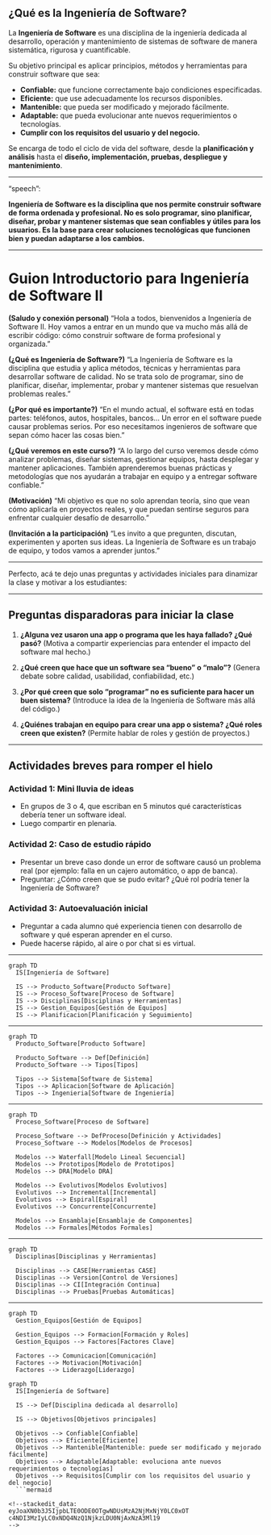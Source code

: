 ## ¿Qué es la Ingeniería de Software?

La **Ingeniería de Software** es una disciplina de la ingeniería dedicada al desarrollo, operación y mantenimiento de sistemas de software de manera sistemática, rigurosa y cuantificable.

Su objetivo principal es aplicar principios, métodos y herramientas para construir software que sea:

* **Confiable:** que funcione correctamente bajo condiciones especificadas.
* **Eficiente:** que use adecuadamente los recursos disponibles.
* **Mantenible:** que pueda ser modificado y mejorado fácilmente.
* **Adaptable:** que pueda evolucionar ante nuevos requerimientos o tecnologías.
* **Cumplir con los requisitos del usuario y del negocio.**

Se encarga de todo el ciclo de vida del software, desde la **planificación y análisis** hasta el **diseño, implementación, pruebas, despliegue y mantenimiento**.

---

“speech”:

**Ingeniería de Software es la disciplina que nos permite construir software de forma ordenada y profesional. No es solo programar, sino planificar, diseñar, probar y mantener sistemas que sean confiables y útiles para los usuarios. Es la base para crear soluciones tecnológicas que funcionen bien y puedan adaptarse a los cambios.**

---

# Guion Introductorio para Ingeniería de Software II

**(Saludo y conexión personal)**
“Hola a todos, bienvenidos a Ingeniería de Software II. Hoy vamos a entrar en un mundo que va mucho más allá de escribir código: cómo construir software de forma profesional y organizada.”

**(¿Qué es Ingeniería de Software?)**
“La Ingeniería de Software es la disciplina que estudia y aplica métodos, técnicas y herramientas para desarrollar software de calidad. No se trata solo de programar, sino de planificar, diseñar, implementar, probar y mantener sistemas que resuelvan problemas reales.”

**(¿Por qué es importante?)**
“En el mundo actual, el software está en todas partes: teléfonos, autos, hospitales, bancos... Un error en el software puede causar problemas serios. Por eso necesitamos ingenieros de software que sepan cómo hacer las cosas bien.”

**(¿Qué veremos en este curso?)**
“A lo largo del curso veremos desde cómo analizar problemas, diseñar sistemas, gestionar equipos, hasta desplegar y mantener aplicaciones. También aprenderemos buenas prácticas y metodologías que nos ayudarán a trabajar en equipo y a entregar software confiable.”

**(Motivación)**
“Mi objetivo es que no solo aprendan teoría, sino que vean cómo aplicarla en proyectos reales, y que puedan sentirse seguros para enfrentar cualquier desafío de desarrollo.”

**(Invitación a la participación)**
“Les invito a que pregunten, discutan, experimenten y aporten sus ideas. La Ingeniería de Software es un trabajo de equipo, y todos vamos a aprender juntos.”

---

Perfecto, acá te dejo unas preguntas y actividades iniciales para dinamizar la clase y motivar a los estudiantes:

---

## Preguntas disparadoras para iniciar la clase

1. **¿Alguna vez usaron una app o programa que les haya fallado? ¿Qué pasó?**
   (Motiva a compartir experiencias para entender el impacto del software mal hecho.)

2. **¿Qué creen que hace que un software sea “bueno” o “malo”?**
   (Genera debate sobre calidad, usabilidad, confiabilidad, etc.)

3. **¿Por qué creen que solo “programar” no es suficiente para hacer un buen sistema?**
   (Introduce la idea de la Ingeniería de Software más allá del código.)

4. **¿Quiénes trabajan en equipo para crear una app o sistema? ¿Qué roles creen que existen?**
   (Permite hablar de roles y gestión de proyectos.)

---

## Actividades breves para romper el hielo

### Actividad 1: Mini lluvia de ideas

* En grupos de 3 o 4, que escriban en 5 minutos qué características debería tener un software ideal.
* Luego compartir en plenaria.

### Actividad 2: Caso de estudio rápido

* Presentar un breve caso donde un error de software causó un problema real (por ejemplo: falla en un cajero automático, o app de banca).
* Preguntar: ¿Cómo creen que se pudo evitar? ¿Qué rol podría tener la Ingeniería de Software?

### Actividad 3: Autoevaluación inicial

* Preguntar a cada alumno qué experiencia tienen con desarrollo de software y qué esperan aprender en el curso.
* Puede hacerse rápido, al aire o por chat si es virtual.

---

```mermaid
graph TD
  IS[Ingeniería de Software]

  IS --> Producto_Software[Producto Software]
  IS --> Proceso_Software[Proceso de Software]
  IS --> Disciplinas[Disciplinas y Herramientas]
  IS --> Gestion_Equipos[Gestión de Equipos]
  IS --> Planificacion[Planificación y Seguimiento]

```
---
```mermaid
graph TD
  Producto_Software[Producto Software]

  Producto_Software --> Def[Definición]
  Producto_Software --> Tipos[Tipos]
  
  Tipos --> Sistema[Software de Sistema]
  Tipos --> Aplicacion[Software de Aplicación]
  Tipos --> Ingenieria[Software de Ingeniería]

```
---

```mermaid
graph TD
  Proceso_Software[Proceso de Software]

  Proceso_Software --> DefProceso[Definición y Actividades]
  Proceso_Software --> Modelos[Modelos de Procesos]

  Modelos --> Waterfall[Modelo Lineal Secuencial]
  Modelos --> Prototipos[Modelo de Prototipos]
  Modelos --> DRA[Modelo DRA]

  Modelos --> Evolutivos[Modelos Evolutivos]
  Evolutivos --> Incremental[Incremental]
  Evolutivos --> Espiral[Espiral]
  Evolutivos --> Concurrente[Concurrente]

  Modelos --> Ensamblaje[Ensamblaje de Componentes]
  Modelos --> Formales[Métodos Formales]

```
---

```mermaid
graph TD
  Disciplinas[Disciplinas y Herramientas]

  Disciplinas --> CASE[Herramientas CASE]
  Disciplinas --> Version[Control de Versiones]
  Disciplinas --> CI[Integración Continua]
  Disciplinas --> Pruebas[Pruebas Automáticas]

```

---

```mermaid
graph TD
  Gestion_Equipos[Gestión de Equipos]

  Gestion_Equipos --> Formacion[Formación y Roles]
  Gestion_Equipos --> Factores[Factores Clave]

  Factores --> Comunicacion[Comunicación]
  Factores --> Motivacion[Motivación]
  Factores --> Liderazgo[Liderazgo]

```

```mermaid
graph TD
  IS[Ingeniería de Software]
  
  IS --> Def[Disciplina dedicada al desarrollo]

  IS --> Objetivos[Objetivos principales]

  Objetivos --> Confiable[Confiable]
  Objetivos --> Eficiente[Eficiente]
  Objetivos --> Mantenible[Mantenible: puede ser modificado y mejorado fácilmente]
  Objetivos --> Adaptable[Adaptable: evoluciona ante nuevos requerimientos o tecnologías]
  Objetivos --> Requisitos[Cumplir con los requisitos del usuario y del negocio]
  ```mermaid

<!--stackedit_data:
eyJoaXN0b3J5IjpbLTE0ODE0OTgwNDUsMzA2NjMxNjY0LC0xOT
c4NDI3MzIyLC0xNDQ4NzQ1NjkzLDU0NjAxNzA3Ml19
-->